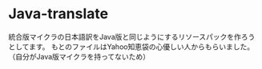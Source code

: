 # Java-translate
統合版マイクラの日本語訳をJava版と同じようにするリソースパックを作ろうとしてます。
もとのファイルはYahoo知恵袋の心優しい人からもらいました。（自分がJava版マイクラを持ってないため）
